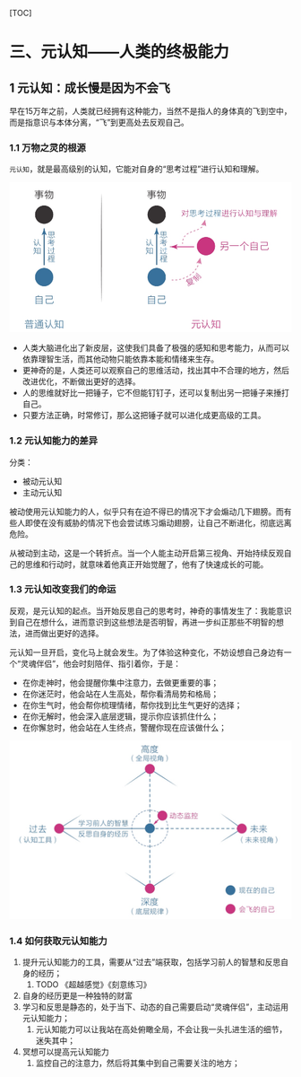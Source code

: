 
[TOC]

# 三、元认知——人类的终极能力

## 1 元认知：成长慢是因为不会飞

早在15万年之前，人类就已经拥有这种能力，当然不是指人的身体真的飞到空中，而是指意识与本体分离，“飞”到更高处去反观自己。

### 1.1 万物之灵的根源

`元认知`，就是最高级别的认知，它能对自身的“思考过程”进行认知和理解。

![普通认知与元认知的区别](./pic/普通认知与元认知的区别.jpeg)

- 人类大脑进化出了新皮层，这使我们具备了极强的感知和思考能力，从而可以依靠理智生活，而其他动物只能依靠本能和情绪来生存。
- 更神奇的是，人类还可以观察自己的思维活动，找出其中不合理的地方，然后改进优化，不断做出更好的选择。
- 人的思维就好比一把锤子，它不但能钉钉子，还可以复制出另一把锤子来捶打自己。
- 只要方法正确，时常修订，那么这把锤子就可以进化成更高级的工具。

### 1.2 元认知能力的差异

分类：
- 被动元认知
- 主动元认知

被动使用元认知能力的人，似乎只有在迫不得已的情况下才会煽动几下翅膀。而有些人即使在没有威胁的情况下也会尝试练习煽动翅膀，让自己不断进化，彻底远离危险。

从被动到主动，这是一个转折点。当一个人能主动开启第三视角、开始持续反观自己的思维和行动时，就意味着他真正开始觉醒了，他有了快速成长的可能。

### 1.3 元认知改变我们的命运

反观，是元认知的起点。当开始反思自己的思考时，神奇的事情发生了：我能意识到自己在想什么，进而意识到这些想法是否明智，再进一步纠正那些不明智的想法，进而做出更好的选择。

元认知一旦开启，变化马上就会发生。为了体验这种变化，不妨设想自己身边有一个“灵魂伴侣”，他会时刻陪伴、指引着你，于是：
- 在你走神时，他会提醒你集中注意力，去做更重要的事；
- 在你迷茫时，他会站在人生高处，帮你看清局势和格局；
- 在你生气时，他会帮你梳理情绪，帮你找到比生气更好的选择；
- 在你无解时，他会深入底层逻辑，提示你应该抓住什么；
- 在你懈怠时，他会站在人生终点，警醒你现在应该做什么；

![元认知的维度](./pic/元认知的维度.jpeg)

### 1.4 如何获取元认知能力

1. 提升元认知能力的工具，需要从“过去”端获取，包括学习前人的智慧和反思自身的经历；
   1. TODO 《超越感觉》《刻意练习》
2. 自身的经历更是一种独特的财富
3. 学习和反思是静态的，处于当下、动态的自己需要启动“灵魂伴侣”，主动运用元认知能力；
   1. 元认知能力可以让我站在高处俯瞰全局，不会让我一头扎进生活的细节，迷失其中；
4. 冥想可以提高元认知能力
   1. 监控自己的注意力，然后将其集中到自己需要关注的地方；

